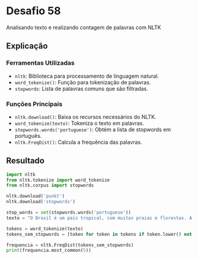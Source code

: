 # Desafio 58

Analisando texto e realizando contagem de palavras com NLTK

## Explicação

### Ferramentas Utilizadas

- `nltk`: Biblioteca para processamento de linguagem natural.
- `word_tokenize()`: Função para tokenização de palavras.
- `stopwords`: Lista de palavras comuns que são filtradas.

### Funções Principais

- `nltk.download()`: Baixa os recursos necessários do NLTK.
- `word_tokenize(texto)`: Tokeniza o texto em palavras.
- `stopwords.words('portuguese')`: Obtém a lista de stopwords em português.
- `nltk.FreqDist()`: Calcula a frequência das palavras.

## Resultado

```py
import nltk
from nltk.tokenize import word_tokenize
from nltk.corpus import stopwords

nltk.download('punkt')
nltk.download('stopwords')

stop_words = set(stopwords.words('portuguese'))
texto = "O Brasil é um país tropical, com muitas praias e florestas. A Amazônia é a maior floresta tropical do mundo."

tokens = word_tokenize(texto)
tokens_sem_stopwords = [token for token in tokens if token.lower() not in stop_words]

frequencia = nltk.FreqDist(tokens_sem_stopwords)
print(frequencia.most_common(5))